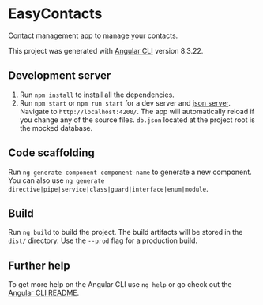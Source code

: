# EasyContacts

Contact management app to manage your contacts.

This project was generated with [Angular CLI](https://github.com/angular/angular-cli) version 8.3.22.

## Development server
1. Run `npm install` to install all the dependencies.
2. Run `npm start` or `npm run start` for a dev server and [json server](https://github.com/typicode/json-server). Navigate to `http://localhost:4200/`. The app will automatically reload if you change any of the source files. `db.json` located at the project root is the mocked database.

## Code scaffolding

Run `ng generate component component-name` to generate a new component. You can also use `ng generate directive|pipe|service|class|guard|interface|enum|module`.

## Build

Run `ng build` to build the project. The build artifacts will be stored in the `dist/` directory. Use the `--prod` flag for a production build.

## Further help

To get more help on the Angular CLI use `ng help` or go check out the [Angular CLI README](https://github.com/angular/angular-cli/blob/master/README.md).
